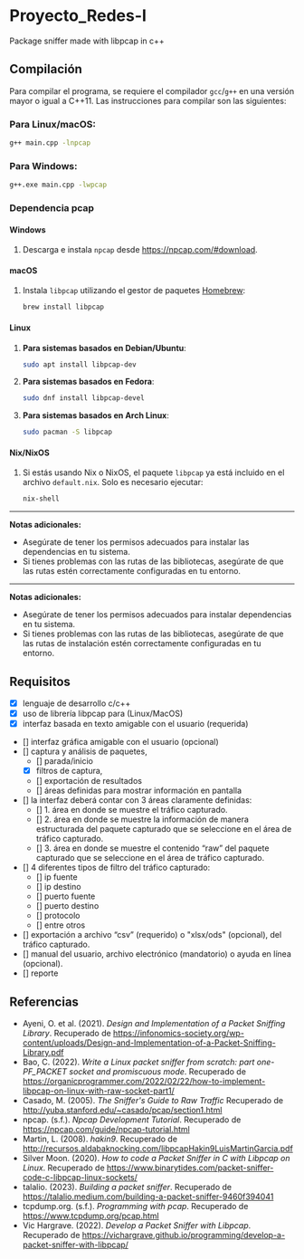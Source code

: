 # Proyecto_Redes-I
Package sniffer made with libpcap in c++

## Compilación

Para compilar el programa, se requiere el compilador `gcc`/`g++` en una versión mayor o igual a C++11. Las instrucciones para compilar son las siguientes:

### Para Linux/macOS:
```bash
g++ main.cpp -lnpcap
```

### Para Windows:
```bash
g++.exe main.cpp -lwpcap
```

### Dependencia pcap

#### Windows
1. Descarga e instala `npcap` desde <https://npcap.com/#download>.

#### macOS
1. Instala `libpcap` utilizando el gestor de paquetes [Homebrew](https://brew.sh/):
    ```bash
    brew install libpcap
    ```

#### Linux
1. **Para sistemas basados en Debian/Ubuntu**:
    ```bash
    sudo apt install libpcap-dev
    ```
2. **Para sistemas basados en Fedora**:
    ```bash
    sudo dnf install libpcap-devel
    ```
3. **Para sistemas basados en Arch Linux**:
    ```bash
    sudo pacman -S libpcap
    ```

#### Nix/NixOS
1. Si estás usando Nix o NixOS, el paquete `libpcap` ya está incluido en el archivo `default.nix`. Solo es necesario ejecutar:
    ```bash
    nix-shell
    ```

---

**Notas adicionales:**
- Asegúrate de tener los permisos adecuados para instalar las dependencias en tu sistema.
- Si tienes problemas con las rutas de las bibliotecas, asegúrate de que las rutas estén correctamente configuradas en tu entorno.

---

**Notas adicionales:**
- Asegúrate de tener los permisos adecuados para instalar dependencias en tu sistema.
- Si tienes problemas con las rutas de las bibliotecas, asegúrate de que las rutas de instalación estén correctamente configuradas en tu entorno.

## Requisitos

- [x] lenguaje de desarrollo c/c++
- [x] uso de librería libpcap para (Linux/MacOS)
- [x] interfaz basada en texto amigable con el usuario (requerida)
- [] interfaz gráfica amigable con el usuario (opcional)
- [] captura y análisis de paquetes,
    - [] parada/inicio
    - [x] filtros de captura,
    - [] exportación de resultados
    - [] áreas definidas para mostrar información en pantalla
- [] la interfaz deberá contar con 3 áreas claramente definidas:
    - [] 1. área en donde se muestre el tráfico capturado.
    - [] 2. área en donde se muestre la información de manera estructurada del paquete capturado que se seleccione en el área de tráfico capturado.
    - [] 3. área en donde se muestre el contenido “raw” del paquete capturado que se seleccione en el área de tráfico capturado.
- [] 4 diferentes tipos de filtro del tráfico capturado: 
    - [] ip fuente
    - [] ip destino
    - [] puerto fuente
    - [] puerto destino
    - [] protocolo
    - [] entre otros
- [] exportación a archivo “csv” (requerido) o "xlsx/ods" (opcional), del tráfico capturado.
- [] manual del usuario, archivo electrónico (mandatorio) o ayuda en línea (opcional).
- [] reporte 

## Referencias

- Ayeni, O. et al. (2021). *Design and Implementation of a Packet Sniffing Library*. Recuperado de <https://infonomics-society.org/wp-content/uploads/Design-and-Implementation-of-a-Packet-Sniffing-Library.pdf>
- Bao, C. (2022). *Write a Linux packet sniffer from scratch: part one- PF_PACKET socket and promiscuous mode*. Recuperado de <https://organicprogrammer.com/2022/02/22/how-to-implement-libpcap-on-linux-with-raw-socket-part1/>
- Casado, M. (2005). *The Sniffer's Guide to Raw Traffic* Recuperado de <http://yuba.stanford.edu/~casado/pcap/section1.html>
- npcap. (s.f.). *Npcap Development Tutorial*. Recuperado de <https://npcap.com/guide/npcap-tutorial.html>
- Martin, L. (2008). *hakin9*. Recuperado de <http://recursos.aldabaknocking.com/libpcapHakin9LuisMartinGarcia.pdf>
- Silver Moon. (2020). *How to code a Packet Sniffer in C with Libpcap on Linux*. Recuperado de <https://www.binarytides.com/packet-sniffer-code-c-libpcap-linux-sockets/>
- talalio. (2023). *Building a packet sniffer*. Recuperado de <https://talalio.medium.com/building-a-packet-sniffer-9460f394041>
- tcpdump.org. (s.f.). *Programming with pcap*. Recuperado de <https://www.tcpdump.org/pcap.html>
- Vic Hargrave. (2022). *Develop a Packet Sniffer with Libpcap*. Recuperado de <https://vichargrave.github.io/programming/develop-a-packet-sniffer-with-libpcap/>

